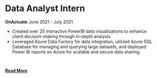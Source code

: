 # Data Analyst Intern
**OnActuate**
June 2021 - July 2021
<br>

* Created over 25 interactive PowerBI data visualizations to enhance client decision-making through in-depth analysis.
* Leveraged Azure Data Factory for data integration, utilized Azure SQL Database for managing and querying large datasets, and deployed Power BI reports on Azure for scalable and secure data sharing.

<br>

**[Read More](../pages/experience1.html)**

<!-- **[<i class="fa-solid fa-circle-info"></i> Learn More](../pages/experience.html)** -->
